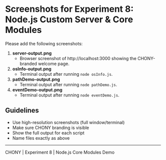 # Screenshots for Experiment 8: Node.js Custom Server & Core Modules

Please add the following screenshots:

1. **server-output.png**
   - Browser screenshot of http://localhost:3000 showing the CHONY-branded welcome page.
2. **osInfo-output.png**
   - Terminal output after running `node osInfo.js`.
3. **pathDemo-output.png**
   - Terminal output after running `node pathDemo.js`.
4. **eventDemo-output.png**
   - Terminal output after running `node eventDemo.js`.

## Guidelines
- Use high-resolution screenshots (full window/terminal)
- Make sure CHONY branding is visible
- Show the full output for each script
- Name files exactly as above

---
CHONY | Experiment 8 | Node.js Core Modules Demo 